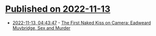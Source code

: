 # [Published on 2022-11-13](index.md)

* [2022-11-13, 04:43:47](https://news.ycombinator.com/item?id=33580162) - [The First Naked Kiss on Camera: Eadweard Muybridge, Sex and Murder](https://flashbak.com/first-naked-kiss-eadweard-muybridge-61902/)

